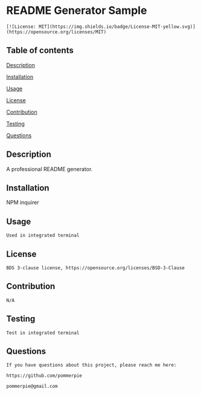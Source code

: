 # README Generator Sample

    [![License: MIT](https://img.shields.io/badge/License-MIT-yellow.svg)](https://opensource.org/licenses/MIT)
## Table of contents

[Description](#desc)

[Installation](#install)

[Usage](#usage)

[License](#license)

[Contribution](#cont)

[Testing](#test)

[Questions](#quest)


## Description

   A professional README generator.
## Installation

   NPM inquirer
## Usage

    Used in integrated terminal
## License

    BDS 3-clause license, https://opensource.org/licenses/BSD-3-Clause
## Contribution

    N/A
## Testing

    Test in integrated terminal
## Questions

    If you have questions about this project, please reach me here:

    https://github.com/pommerpie

    pommerpie@gmail.com
